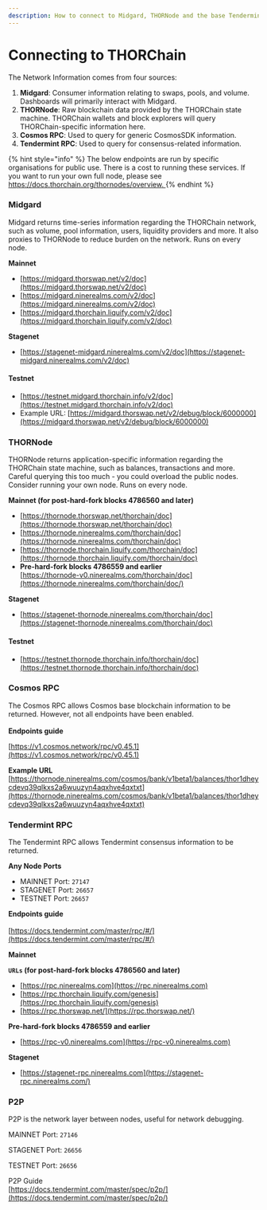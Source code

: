 ```yaml
---
description: How to connect to Midgard, THORNode and the base Tendermint layer.
---
```


# Connecting to THORChain

The Network Information comes from four sources:

1. **Midgard**: Consumer information relating to swaps, pools, and volume. Dashboards will primarily interact with Midgard.
2. **THORNode**: Raw blockchain data provided by the THORChain state machine. THORChain wallets and block explorers will query THORChain-specific information here.
3. **Cosmos RPC**: Used to query for generic CosmosSDK information.
4. **Tendermint RPC**: Used to query for consensus-related information.

{% hint style="info" %}
The below endpoints are run by specific organisations for public use.  There is a cost to running these services. If you want to run your own full node, please see [https://docs.thorchain.org/thornodes/overview. ](https://docs.thorchain.org/thornodes/overview)
{% endhint %}

### Midgard

Midgard returns time-series information regarding the THORChain network, such as volume, pool information, users, liquidity providers and more. It also proxies to THORNode to reduce burden on the network. Runs on every node.

**Mainnet**

* [https://midgard.thorswap.net/v2/doc](https://midgard.thorswap.net/v2/doc)
* [https://midgard.ninerealms.com/v2/doc](https://midgard.ninerealms.com/v2/doc)
* [https://midgard.thorchain.liquify.com/v2/doc](https://midgard.thorchain.liquify.com/v2/doc)

**Stagenet**

* [https://stagenet-midgard.ninerealms.com/v2/doc](https://stagenet-midgard.ninerealms.com/v2/doc)

#### Testnet

* [https://testnet.midgard.thorchain.info/v2/doc](https://testnet.midgard.thorchain.info/v2/doc)
* Example URL: [https://midgard.thorswap.net/v2/debug/block/6000000](https://midgard.thorswap.net/v2/debug/block/6000000)

### THORNode

THORNode returns application-specific information regarding the THORChain state machine, such as balances, transactions and more. Careful querying this too much - you could overload the public nodes. Consider running your own node. Runs on every node.

**Mainnet (for post-hard-fork blocks 4786560 and later)**

* [https://thornode.thorswap.net/thorchain/doc](https://thornode.thorswap.net/thorchain/doc)
* [https://thornode.ninerealms.com/thorchain/doc](https://thornode.ninerealms.com/thorchain/doc)
* [https://thornode.thorchain.liquify.com/thorchain/doc](https://thornode.thorchain.liquify.com/thorchain/doc)
* **Pre-hard-fork blocks 4786559 and earlier**\
  [https://thornode-v0.ninerealms.com/thorchain/doc](https://thornode.ninerealms.com/thorchain/doc/)

**Stagenet**

* [https://stagenet-thornode.ninerealms.com/thorchain/doc](https://stagenet-thornode.ninerealms.com/thorchain/doc)

#### **Testnet**

* [https://testnet.thornode.thorchain.info/thorchain/doc](https://testnet.thornode.thorchain.info/thorchain/doc)

### Cosmos RPC

The Cosmos RPC allows Cosmos base blockchain information to be returned.  However, not all endpoints have been enabled.\
\
**Endpoints guide**&#x20;

[https://v1.cosmos.network/rpc/v0.45.1](https://v1.cosmos.network/rpc/v0.45.1)

**Example URL** [https://thornode.ninerealms.com/cosmos/bank/v1beta1/balances/thor1dheycdevq39qlkxs2a6wuuzyn4aqxhve4qxtxt](https://thornode.ninerealms.com/cosmos/bank/v1beta1/balances/thor1dheycdevq39qlkxs2a6wuuzyn4aqxhve4qxtxt)

### Tendermint RPC

The Tendermint RPC allows Tendermint consensus information to be returned.

**Any Node Ports**

* MAINNET Port: `27147`
* STAGENET Port: `26657`
* TESTNET Port: `26657`

**Endpoints guide**\
\
[https://docs.tendermint.com/master/rpc/#/](https://docs.tendermint.com/master/rpc/#/)

**Mainnet**

**`URLs` (for post-hard-fork blocks 4786560 and later)**

* [https://rpc.ninerealms.com](https://rpc.ninerealms.com)
* [https://rpc.thorchain.liquify.com/genesis](https://rpc.thorchain.liquify.com/genesis)
* [https://rpc.thorswap.net/](https://rpc.thorswap.net/)

**Pre-hard-fork blocks 4786559 and earlier**

* [https://rpc-v0.ninerealms.com](https://rpc-v0.ninerealms.com)

**Stagenet**

* [https://stagenet-rpc.ninerealms.com](https://stagenet-rpc.ninerealms.com/)

### **P2P**

P2P is the network layer between nodes, useful for network debugging.

MAINNET Port: `27146`

STAGENET Port: `26656`

TESTNET Port: `26656`

P2P Guide\
[https://docs.tendermint.com/master/spec/p2p/](https://docs.tendermint.com/master/spec/p2p/)
